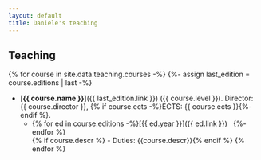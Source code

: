 ```yaml
---
layout: default
title: Daniele's teaching
---
```


## Teaching


{% for course in site.data.teaching.courses -%}
{%- assign last_edition = course.editions | last -%}
- [**{{ course.name }}**]({{ last_edition.link }}) ({{ course.level }}). 
Director: {{ course.director }}, {% if course.ects -%}ECTS: {{ course.ects }}{%- endif %}.
   - {% for ed in course.editions -%}[{{ ed.year }}]({{ ed.link }})&nbsp;&nbsp;&nbsp;{%- endfor %}  
{% if course.descr %}   - Duties: {{course.descr}}{% endif %}
{% endfor %}


<!-- ## Advised students

{% for student in site.data.students.students -%}
- __{{ student.name }}__, {{student.level}}, {{student.year}}{%- if student.thesis -%}, _{{student.thesis}}_{%- endif -%}. 
{% endfor %}

 -->